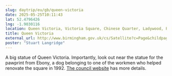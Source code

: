 ```yaml
---
slug: daytrip/eu/gb/queen-victoria
date: 2025-05-25T10:11:43
lat: 52.4796426
lng: -1.9030116
location: Queen Victoria, Victoria Square, Chinese Quarter, Ladywood, Park Central, Birmingham, West Midlands, England, B1 1BB, United Kingdom
title: Queen Victoria
external_url: http://www.birmingham.gov.uk/cs/Satellite?c=Page&childpagename=WT-General%2FPageLayout&cid=1223092626187&pagename=BCC%2FCommon%2FWrapper%2FWrapper
poster: "Stuart Langridge"
---
```

A big statue of Queen Victoria. Importantly, look out near the statue for the pawprint from Ebony, a dog belonging to one of the workmen who helped renovate the square in 1992. [The council website](https://www.birmingham.gov.uk/info/50050/culture_arts_and_heritage/190/statues_and_public_art/8) has more details.
